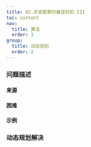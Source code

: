 ```yaml
---
title: 02.买卖股票的最佳时机 III
toc: content
nav:
  title: 算法
  order: 1
group:
  title: 动态规划
  order: 2
---
```


### 问题描述

#### 来源

#### 困难

#### 示例

### 动态规划解决
